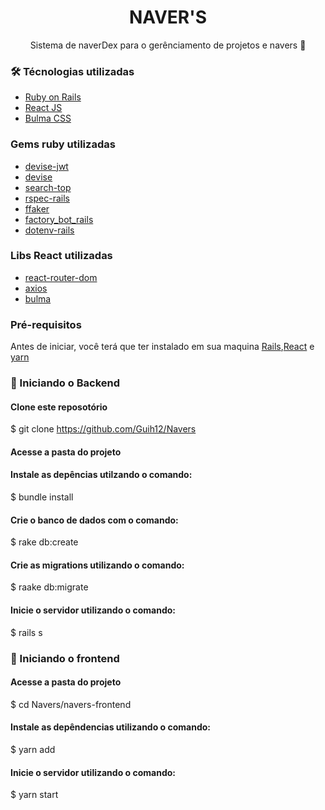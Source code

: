 <h1 align="center">NAVER'S</h1>

<p align="center"> Sistema de naverDex para o gerênciamento de projetos e navers 🚀</p>


### 🛠 Técnologias utilizadas
- [Ruby on Rails](https://rubyonrails.org/)
- [React JS](https://pt-br.reactjs.org/)
- [Bulma CSS](https://bulma.io/)



### Gems ruby utilizadas
- [devise-jwt]()
- [devise]()
- [search-top]()
- [rspec-rails]()
- [ffaker]()
- [factory_bot_rails]()
- [dotenv-rails]()


### Libs React utilizadas

- [react-router-dom]()
- [axios]()
- [bulma]()

### Pré-requisitos

Antes de iniciar, você terá que ter instalado em sua maquina [Rails](https://rubyonrails.org/),[React](https://pt-br.reactjs.org/) e [yarn](https://yarnpkg.com/)

### 🚀 Iniciando o Backend

#### Clone este reposotório
$ git clone <https://github.com/Guih12/Navers>

#### Acesse a pasta do projeto

#### Instale as depências utilzando o comando:
$ bundle install

#### Crie o banco de dados com o comando:
$ rake db:create

#### Crie as migrations utilizando o comando:
$ raake db:migrate

#### Inicie o servidor utilizando o comando:
$ rails s

### 🚀 Iniciando o frontend

#### Acesse a pasta do projeto
$ cd Navers/navers-frontend

#### Instale as depêndencias utilizando o comando:
$ yarn add

#### Inicie o servidor utilizando o comando:
$ yarn start


